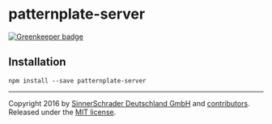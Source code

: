 # patternplate-server

[![Greenkeeper badge](https://badges.greenkeeper.io/sinnerschrader/patternplate-server.svg)](https://greenkeeper.io/)

## Installation
```shell
npm install --save patternplate-server
```

---
Copyright 2016 by [SinnerSchrader Deutschland GmbH](https://github.com/sinnerschrader) and [contributors](./graphs/contributors). Released under the [MIT license]('./license.md').
